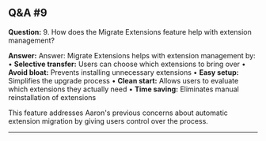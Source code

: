 
## Q&A #9

**Question:** 9. How does the Migrate Extensions feature help with extension management?

**Answer:** Answer:
Migrate Extensions helps with extension management by:
• **Selective transfer:** Users can choose which extensions to bring over
• **Avoid bloat:** Prevents installing unnecessary extensions
• **Easy setup:** Simplifies the upgrade process
• **Clean start:** Allows users to evaluate which extensions they actually need
• **Time saving:** Eliminates manual reinstallation of extensions

This feature addresses Aaron's previous concerns about automatic extension migration by giving users control over the process.

---
